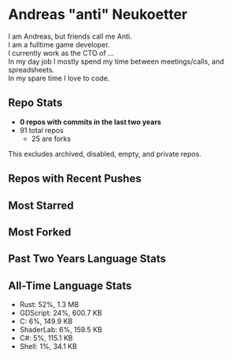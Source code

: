 
# Andreas "anti" Neukoetter

I am Andreas, but friends call me Anti.  
I am a fulltime game developer.  
I currently work as the CTO of ...  
In my day job I mostly spend my time between meetings/calls, and spreadsheets.  
In my spare time I love to code.  

## Repo Stats
- **0 repos with commits in the last two years**
- 91 total repos
  - 25 are forks

This excludes archived, disabled, empty, and private repos.

## Repos with Recent Pushes


## Most Starred


## Most Forked


## Past Two Years Language Stats


## All-Time Language Stats
- Rust: 52%, 1.3 MB
- GDScript: 24%, 600.7 KB
- C: 6%, 149.9 KB
- ShaderLab: 6%, 159.5 KB
- C#: 5%, 115.1 KB
- Shell: 1%, 34.1 KB

